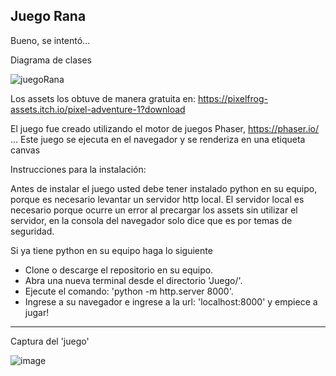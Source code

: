 Juego Rana
-
Bueno, se intentó...

Diagrama de clases

![juegoRana](https://github.com/user-attachments/assets/67ee41c0-9431-48be-9d6a-48590c96d656)

Los assets los obtuve de manera gratuita en: https://pixelfrog-assets.itch.io/pixel-adventure-1?download

El juego fue creado utilizando el motor de juegos Phaser, https://phaser.io/ ... Este juego se ejecuta en el navegador y se renderiza en una etiqueta canvas 

Instrucciones para la instalación:

Antes de instalar el juego usted debe tener instalado python en su equipo, porque es necesario levantar un servidor http local. El servidor local es necesario porque 
ocurre un error al precargar los assets sin utilizar el servidor, en la consola del navegador solo dice que es por temas de seguridad. 

Si ya tiene python en su equipo haga lo siguiente

- Clone o descarge el repositorio en su equipo.
- Abra una nueva terminal desde el directorio 'Juego/'.
- Ejecute el comando: 'python -m http.server 8000'.
- Ingrese a su navegador e ingrese a la url: 'localhost:8000' y empiece a jugar!

--------------------------------------------------------------------------------------------------------------------------------------------------------------------
Captura del 'juego'

![image](https://github.com/user-attachments/assets/efef3240-1c74-4b8e-adc8-e03f00e4da07)


